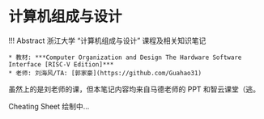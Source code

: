 # 计算机组成与设计

!!! Abstract
    浙江大学 “计算机组成与设计” 课程及相关知识笔记  
    
    * 教材: ***Computer Organization and Design The Hardware Software Interface [RISC-V Edition]***  
    * 老师: 刘海风/TA: [郭家豪](https://github.com/Guahao31)

虽然上的是刘老师的课，但本笔记内容均来自马德老师的 PPT 和智云课堂（逃。

Cheating Sheet 绘制中...